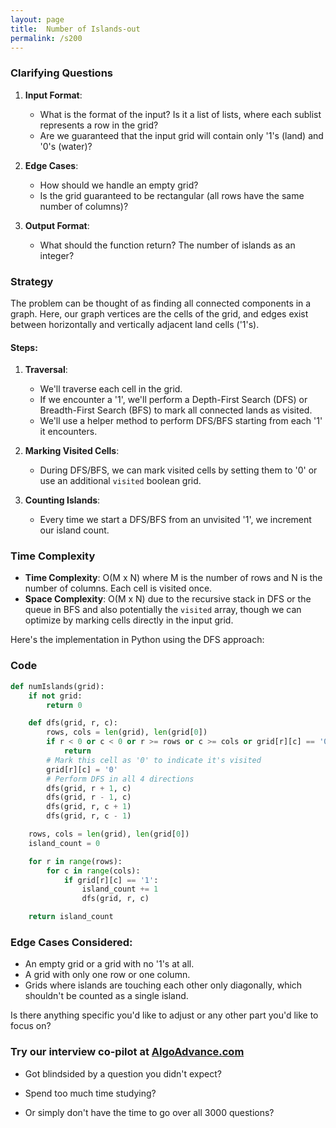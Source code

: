 ```yaml
---
layout: page
title:  Number of Islands-out
permalink: /s200
---
```


### Clarifying Questions
1. **Input Format**:
   - What is the format of the input? Is it a list of lists, where each sublist represents a row in the grid?
   - Are we guaranteed that the input grid will contain only '1's (land) and '0's (water)?

2. **Edge Cases**:
   - How should we handle an empty grid?
   - Is the grid guaranteed to be rectangular (all rows have the same number of columns)?

3. **Output Format**:
   - What should the function return? The number of islands as an integer?

### Strategy
The problem can be thought of as finding all connected components in a graph. Here, our graph vertices are the cells of the grid, and edges exist between horizontally and vertically adjacent land cells ('1's).

#### Steps:
1. **Traversal**:
   - We'll traverse each cell in the grid.
   - If we encounter a '1', we'll perform a Depth-First Search (DFS) or Breadth-First Search (BFS) to mark all connected lands as visited.
   - We'll use a helper method to perform DFS/BFS starting from each '1' it encounters.

2. **Marking Visited Cells**:
   - During DFS/BFS, we can mark visited cells by setting them to '0' or use an additional `visited` boolean grid.

3. **Counting Islands**:
   - Every time we start a DFS/BFS from an unvisited '1', we increment our island count.

### Time Complexity
- **Time Complexity**: O(M x N) where M is the number of rows and N is the number of columns. Each cell is visited once.
- **Space Complexity**: O(M x N) due to the recursive stack in DFS or the queue in BFS and also potentially the `visited` array, though we can optimize by marking cells directly in the input grid.

Here's the implementation in Python using the DFS approach:

### Code

```python
def numIslands(grid):
    if not grid:
        return 0

    def dfs(grid, r, c):
        rows, cols = len(grid), len(grid[0])
        if r < 0 or c < 0 or r >= rows or c >= cols or grid[r][c] == '0':
            return
        # Mark this cell as '0' to indicate it's visited
        grid[r][c] = '0'
        # Perform DFS in all 4 directions
        dfs(grid, r + 1, c)
        dfs(grid, r - 1, c)
        dfs(grid, r, c + 1)
        dfs(grid, r, c - 1)

    rows, cols = len(grid), len(grid[0])
    island_count = 0

    for r in range(rows):
        for c in range(cols):
            if grid[r][c] == '1':
                island_count += 1
                dfs(grid, r, c)

    return island_count
```

### Edge Cases Considered:
- An empty grid or a grid with no '1's at all.
- A grid with only one row or one column.
- Grids where islands are touching each other only diagonally, which shouldn't be counted as a single island.

Is there anything specific you'd like to adjust or any other part you'd like to focus on?


### Try our interview co-pilot at [AlgoAdvance.com](https://algoAdvance.com)

- Got blindsided by a question you didn't expect?

- Spend too much time studying?

- Or simply don't have the time to go over all 3000 questions?

